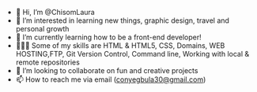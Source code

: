 - 👋 Hi, I’m @ChisomLaura
- 👀 I’m interested in learning new things, graphic design, travel and personal growth
- 🌱 I’m currently learning how to be a front-end developer!
- 👩🏽‍💻 Some of my skills are HTML & HTML5, CSS, Domains, WEB HOSTING,FTP, Git Version Control, Command line, Working with local & remote repositories
- 💞️ I’m looking to collaborate on fun and creative projects
- 📫 How to reach me via email (conyegbula30@gmail.com)

<!---
ChisomLaura/ChisomLaura is a ✨ special ✨ repository because its `README.md` (this file) appears on your GitHub profile.
You can click the Preview link to take a look at your changes.
--->
